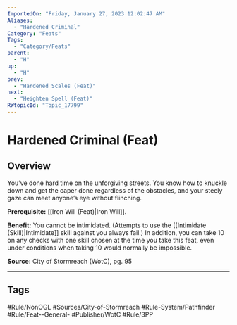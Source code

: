 ```yaml
---
ImportedOn: "Friday, January 27, 2023 12:02:47 AM"
Aliases:
  - "Hardened Criminal"
Category: "Feats"
Tags:
  - "Category/Feats"
parent:
  - "H"
up:
  - "H"
prev:
  - "Hardened Scales (Feat)"
next:
  - "Heighten Spell (Feat)"
RWtopicId: "Topic_17799"
---
```

# Hardened Criminal (Feat)
## Overview
You’ve done hard time on the unforgiving streets. You know how to knuckle down and get the caper done regardless of the obstacles, and your steely gaze can meet anyone’s eye without flinching.

**Prerequisite:** [[Iron Will (Feat)|Iron Will]].

**Benefit:** You cannot be intimidated. (Attempts to use the [[Intimidate (Skill)|Intimidate]] skill against you always fail.) In addition, you can take 10 on any checks with one skill chosen at the time you take this feat, even under conditions when taking 10 would normally be impossible.

**Source:** City of Stormreach (WotC), pg. 95


---
## Tags
#Rule/NonOGL #Sources/City-of-Stormreach #Rule-System/Pathfinder #Rule/Feat--General- #Publisher/WotC #Rule/3PP

